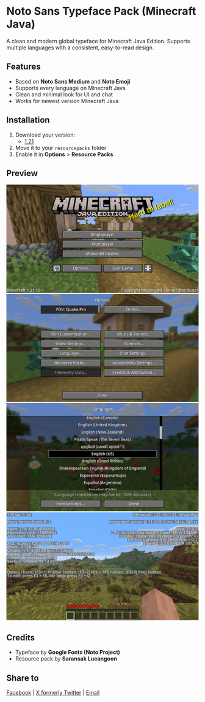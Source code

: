 # Noto Sans Typeface Pack (Minecraft Java)

A clean and modern global typeface for Minecraft Java Edition.
Supports multiple languages with a consistent, easy-to-read design.

## Features
- Based on **Noto Sans Medium** and **Noto Emoji**
- Supports every language on Minecraft Java
- Clean and minimal look for UI and chat
- Works for newest version Minecraft Java

## Installation
1. Download your version:
   - [1.21](NotoSansTypefacePack_1.21.zip)
2. Move it to your `resourcepacks` folder
3. Enable it in **Options** > **Resource Packs**

## Preview
![](engPreview.png)
![](optionPreview.png)
![](langPreview.png)
![](ingameF3Preview.png)

## Credits
- Typeface by **Google Fonts (Noto Project)**
- Resource pack by **Saransak Lueangoon**

## Share to
[Facebook](https://www.facebook.com/sharer/sharer.php?u=https://saransakl.github.io/Noto-Sans-Typeface-Pack/) | 
[X formerly Twitter](https://twitter.com/intent/tweet?url=https://saransakl.github.io/Noto-Sans-Typeface-Pack/) | 
[Email](mailto:?subject=Noto%20Sans%20Typeface%20Pack%20(Minecraft%20Java)&body=https://saransakl.github.io/Noto-Sans-Typeface-Pack)
